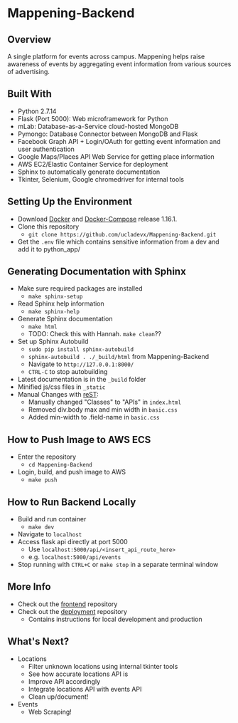 # Mappening-Backend

## Overview
A single platform for events across campus. Mappening helps raise awareness of events by aggregating event information from various sources of advertising. 

## Built With
- Python 2.7.14
- Flask (Port 5000): Web microframework for Python
- mLab: Database-as-a-Service cloud-hosted MongoDB
- Pymongo: Database Connector between MongoDB and Flask
- Facebook Graph API + Login/OAuth for getting event information and user authentication
- Google Maps/Places API Web Service for getting place information
- AWS EC2/Elastic Container Service for deployment
- Sphinx to automatically generate documentation
- Tkinter, Selenium, Google chromedriver for internal tools

## Setting Up the Environment
- Download [Docker](https://www.docker.com) and [Docker-Compose](https://github.com/docker/compose/releases) release 1.16.1.  
- Clone this repository 
  - `git clone https://github.com/ucladevx/Mappening-Backend.git`
- Get the `.env` file which contains sensitive information from a dev and add it to python_app/

## Generating Documentation with Sphinx
- Make sure required packages are installed
  - `make sphinx-setup`
- Read Sphinx help information
  - `make sphinx-help`
- Generate Sphinx documentation
  - `make html`
  - TODO: Check this with Hannah. `make clean`?? 
- Set up Sphinx Autobuild
  - `sudo pip install sphinx-autobuild`
  - `sphinx-autobuild . ./_build/html` from Mappening-Backend
  - Navigate to `http://127.0.0.1:8000/`
  - `CTRL-C` to stop autobuilding
- Latest documentation is in the `_build` folder
- Minified js/css files in `_static`
- Manual Changes with [reST](http://www.sphinx-doc.org/en/stable/rest.html):
  - Manually changed "Classes" to "APIs" in `index.html`
  - Removed div.body max and min width in `basic.css`
  - Added min-width to .field-name in `basic.css`

## How to Push Image to AWS ECS
- Enter the repository
  - `cd Mappening-Backend`
- Login, build, and push image to AWS
  - `make push`

## How to Run Backend Locally
- Build and run container
  - `make dev`
- Navigate to `localhost`
- Access flask api directly at port 5000
  - Use `localhost:5000/api/<insert_api_route_here>`
  - e.g. `localhost:5000/api/events`
- Stop running with `CTRL+C` or `make stop` in a separate terminal window

## More Info
- Check out the [frontend](https://github.com/ucladevx/Mappening-Frontend) repository
- Check out the [deployment](https://github.com/ucladevx/Mappening-Deployment) repository
  - Contains instructions for local development and production

## What's Next?
- Locations
  - Filter unknown locations using internal tkinter tools
  - See how accurate locations API is
  - Improve API accordingly
  - Integrate locations API with events API
  - Clean up/document!
- Events
  - Web Scraping!
